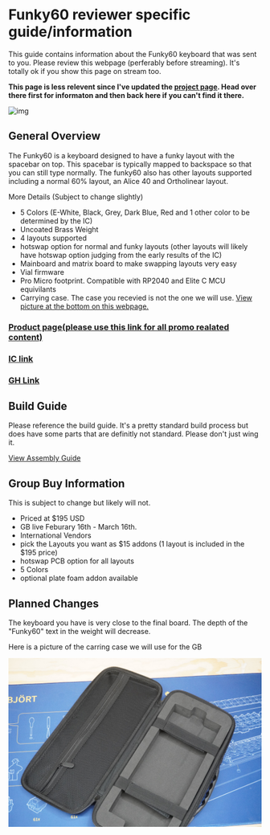 # Funky60 reviewer specific guide/information

This guide contains information about the Funky60 keyboard that was sent to you. Please review this webpage (perferably before streaming). It's totally ok if you show this page on stream too.

**This page is less relevent since I've updated the [project page](https://www.pikatea.com/products/funky60). Head over there first for informaton and then back here if you can't find it there.**

![img](/assets/Funky60/IMG_9747.png)

## General Overview

The Funky60 is a keyboard designed to have a funky layout with the spacebar on top. This spacebar is typically mapped to backspace so that you can still type normally. The funky60 also has other layouts supported including a normal 60% layout, an Alice 40 and Ortholinear layout. 

More Details (Subject to change slightly)
* 5 Colors (E-White, Black, Grey, Dark Blue, Red and 1 other color to be determined by the IC)
* Uncoated Brass Weight
* 4 layouts supported
* hotswap option for normal and funky layouts (other layouts will likely have hotswap option judging from the early results of the IC)
* Mainboard and matrix board to make swapping layouts very easy
* Vial firmware
* Pro Micro footprint. Compatible with RP2040 and Elite C MCU equivilants
* Carrying case. The case you recevied is not the one we will use. [View picture at the bottom on this webpage.](/Funky60/Funky60-reviewer-guide.html#planned-changes)

### [Product page(please use this link for all promo realated content)](https://www.pikatea.com/products/funky60)
### [IC link](https://forms.gle/M96oArSm5EJR75EL7)
### [GH Link](https://geekhack.org/index.php?topic=119384.msg3152360#msg3152360)

## Build Guide
Please reference the build guide. It's a pretty standard build process but does have some parts that are definitly not standard. Please don't just wing it.

[View Assembly Guide](/Funky60/funky60-build-guide.html)

## Group Buy Information

This is subject to change but likely will not. 
* Priced at $195 USD
* GB live Feburary 16th - March 16th.
* International Vendors
* pick the Layouts you want as $15 addons (1 layout is included in the $195 price)
* hotswap PCB option for all layouts
* 5 Colors
* optional plate foam addon available




## Planned Changes

The keyboard you have is very close to the final board. The depth of the "Funky60" text in the weight will decrease.

Here is a picture of the carring case we will use for the GB

![img](/assets/Funky60/DSC00413.jpg)

<Footer/>
